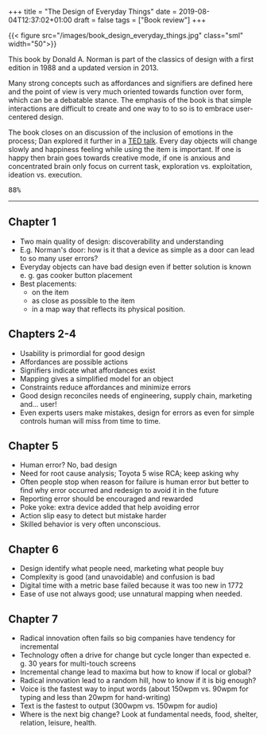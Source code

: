 +++
title = "The Design of Everyday Things"
date = 2019-08-04T12:37:02+01:00
draft = false
tags = ["Book review"]
+++

{{< figure src="/images/book_design_everyday_things.jpg"  class="sml" width="50">}}

This book by Donald A. Norman is part of the classics of design with a first edition in 1988 and a updated version in 2013.

Many strong concepts such as affordances and signifiers are defined here and the point of view is very much oriented towards function over form,  which can be a debatable stance. The emphasis of the book is that simple interactions are difficult to create and one way to to so is to embrace user-centered design.

The book closes on an discussion of the inclusion of emotions in the process; Dan explored it further in a [TED talk](google.com). Every day objects will change slowly and happiness feeling while using the item is important. If one is happy then brain goes towards creative mode, if one is anxious and concentrated brain only focus on current task, exploration vs. exploitation, ideation vs. execution.

<kbd>88%</kbd>

<!--more-->

***

## Chapter 1

* Two main quality of design: discoverability and understanding
* E.g. Norman's door: how is it that a device as simple as a door can lead to so many user errors?
* Everyday objects can have bad design even if better solution is known e. g. gas cooker button placement
* Best placements:
  * on the item
  * as close as possible to the item
  * in a map way that reflects its physical position.

## Chapters 2-4

* Usability is primordial for good design
* Affordances are possible actions
* Signifiers indicate what affordances exist
* Mapping gives a simplified model for an object
* Constraints reduce affordances and minimize errors
* Good design reconciles needs of engineering, supply chain, marketing and... user!
* Even experts users make mistakes, design for errors as even for simple controls human will miss from time to time.

## Chapter 5

* Human error? No, bad design
* Need for root cause analysis; Toyota 5 wise RCA; keep asking why
* Often people stop when reason for failure is human error but better to find why error occurred and redesign to avoid it in the future
* Reporting error should be encouraged and rewarded
* Poke yoke: extra device added that help avoiding error
* Action slip easy to detect but mistake harder
* Skilled behavior is very often unconscious.

## Chapter 6

* Design identify what people need, marketing what people buy
* Complexity is good (and unavoidable) and confusion is bad
* Digital time with a metric base failed because it was too new in 1772
* Ease of use not always good; use unnatural mapping when needed.

## Chapter 7

* Radical innovation often fails so big companies have tendency for incremental
* Technology often a drive for change but cycle longer than expected e. g. 30 years for multi-touch screens
* Incremental change lead to maxima but how to know if local or global?
* Radical innovation lead to a random hill, how to know if it is big enough?
* Voice is the fastest way to input words (about 150wpm vs. 90wpm for typing and less than 20wpm for hand-writing)
* Text is the fastest to output (300wpm vs. 150wpm for audio)
* Where is the next big change? Look at fundamental needs, food, shelter, relation, leisure, health.
